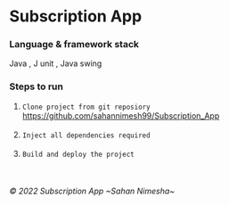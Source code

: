 # Subscription App

### Language & framework stack
Java , J unit , Java swing 

### Steps to run
1. `Clone project from git reposiory` <br/>
   https://github.com/sahannimesh99/Subscription_App <br/>
   <br/>
2. `Inject all dependencies required`<br/>
   <br/>
3. `Build and deploy the project`<br/>
<br/>

###### © 2022 Subscription App ~Sahan Nimesha~
